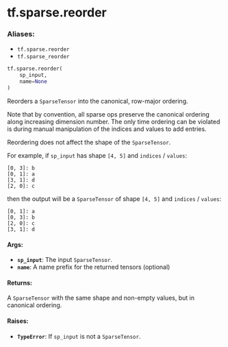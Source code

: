 <div itemscope itemtype="http://developers.google.com/ReferenceObject">
<meta itemprop="name" content="tf.sparse.reorder" />
<meta itemprop="path" content="Stable" />
</div>

# tf.sparse.reorder

### Aliases:

* `tf.sparse.reorder`
* `tf.sparse_reorder`

``` python
tf.sparse.reorder(
    sp_input,
    name=None
)
```

Reorders a `SparseTensor` into the canonical, row-major ordering.

Note that by convention, all sparse ops preserve the canonical ordering
along increasing dimension number. The only time ordering can be violated
is during manual manipulation of the indices and values to add entries.

Reordering does not affect the shape of the `SparseTensor`.

For example, if `sp_input` has shape `[4, 5]` and `indices` / `values`:

    [0, 3]: b
    [0, 1]: a
    [3, 1]: d
    [2, 0]: c

then the output will be a `SparseTensor` of shape `[4, 5]` and
`indices` / `values`:

    [0, 1]: a
    [0, 3]: b
    [2, 0]: c
    [3, 1]: d

#### Args:

* <b>`sp_input`</b>: The input `SparseTensor`.
* <b>`name`</b>: A name prefix for the returned tensors (optional)


#### Returns:

A `SparseTensor` with the same shape and non-empty values, but in
canonical ordering.


#### Raises:

* <b>`TypeError`</b>: If `sp_input` is not a `SparseTensor`.